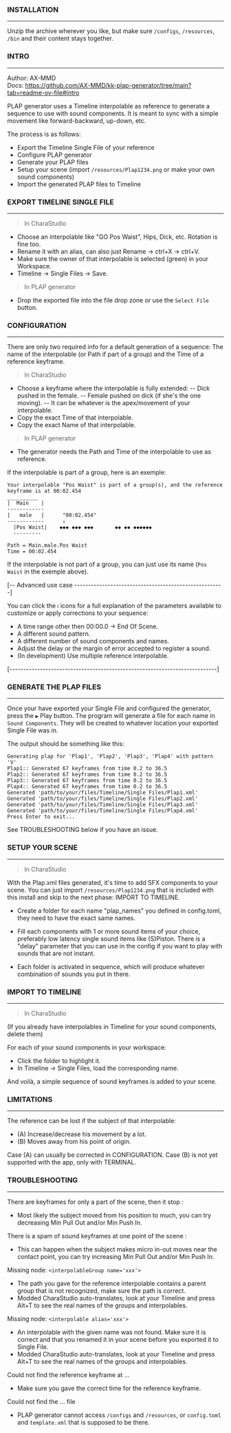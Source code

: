 ### INSTALLATION ##############################################################
___
Unzip the archive wherever you like, but make sure `/configs`, `/resources`, `/bin` and their content stays together.

### INTRO #####################################################################
___
Author: AX-MMD    
Docs: https://github.com/AX-MMD/kk-plap-generator/tree/main?tab=readme-ov-file#intro

PLAP generator uses a Timeline interpolable as reference to generate a sequence to use with sound components. It is meant to sync with a simple movement like forward-backward, up-down, etc. 

The process is as follows:
- Export the Timeline Single File of your reference
- Configure PLAP generator
- Generate your PLAP files
- Setup your scene (import `/resources/Plap1234.png` or make your own sound components)
- Import the generated PLAP files to Timeline

### EXPORT TIMELINE SINGLE FILE ###############################################
___
> In CharaStudio
* Choose an interpolable like "GO Pos Waist", Hips, Dick, etc. Rotation is fine too. 
* Rename it with an alias, can also just Rename -> ctrl+X -> ctrl+V. 
* Make sure the owner of that interpolable is selected (green) in your Workspace.
* Timeline -> Single Files -> Save.

> In PLAP generator
* Drop the exported file into the file drop zone or use the `Select File` button.

### CONFIGURATION #############################################################
___
There are only two required info for a default generation of a sequence: The name of the interpolable (or Path if part of a group) and the Time of a reference keyframe.

> In CharaStudio
* Choose a keyframe where the interpolable is fully extended:
  -- Dick pushed in the female.
  -- Female pushed on dick (if she's the one moving).
  -- It can be whatever is the apex/movement of your interpolable.
* Copy the exact Time of that interpolable.
* Copy the exact Name of that interpolable.

> In PLAP generator
* The generator needs the Path and Time of the interpolable to use as reference.

If the interpolable is part of a group, here is an exemple:

    Your interpolable "Pos Waist" is part of a group(s), and the reference keyframe is at 00:02.454
    __________
    |  Main    |
    ------------
    |   male   |      "00:02.454"
    ------------      ⇓
      |Pos Waist|    ◆◆◆ ◆◆◆ ◆◆◆       ◆◆ ◆◆ ◆◆◆◆◆◆
      ---------

    Path = Main.male.Pos Waist
    Time = 00:02.454

If the interpolable is not part of a group, you can just use its name (`Pos Waist` in the exemple above). 
 
[-- Advanced use case ------------------------------------------------------]

You can click the ` ℹ ` icons for a full explanation of the parameters available to customize or apply corrections to your sequence:
* A time range other then 00:00.0 -> End Of Scene.
* A different sound pattern.
* A different number of sound components and names.
* Adjust the delay or the margin of error accepted to register a sound.
* (In development) Use multiple reference interpolable.

[---------------------------------------------------------------------------]

### GENERATE THE PLAP FILES ###################################################
___
Once your have exported your Single File and configured the generator, press the `▶` Play button. The program will generate a file for each name in `Sound Components`. They will be created to whatever location your exported Single File was in.

The output should be something like this:

    Generating plap for 'Plap1', 'Plap2', 'Plap3', 'Plap4' with pattern 'V'
    Plap1:: Generated 67 keyframes from time 0.2 to 36.5
    Plap2:: Generated 67 keyframes from time 0.2 to 36.5
    Plap3:: Generated 67 keyframes from time 0.2 to 36.5
    Plap4:: Generated 67 keyframes from time 0.2 to 36.5
    Generated 'path/to/your/files/Timeline/Single Files/Plap1.xml'
    Generated 'path/to/your/files/Timeline/Single Files/Plap2.xml'
    Generated 'path/to/your/files/Timeline/Single Files/Plap3.xml'
    Generated 'path/to/your/files/Timeline/Single Files/Plap4.xml'
    Press Enter to exit...

See TROUBLESHOOTING below if you have an issue.

### SETUP YOUR SCENE ##########################################################
___
> In CharaStudio

With the Plap.xml files generated, it's time to add SFX components to your scene.
You can just import `/resources/Plap1234.png` that is included with this install and skip to the next phase: IMPORT TO TIMELINE.

* Create a folder for each name "plap_names" you defined in config.toml, they need to have the exact same names.

* Fill each components with 1 or more sound items of your choice, preferably low latency single sound items like (S)Piston. There is a "delay" parameter that you can use in the config if you want to play with sounds that are not instant.

* Each folder is activated in sequence, which will produce whatever combination of sounds you put in there.

### IMPORT TO TIMELINE ########################################################
___
> In CharaStudio

(If you already have interpolables in Timeline for your sound components, delete them)

For each of your sound components in your workspace:
* Click the folder to highlight it.
* In Timeline -> Single Files, load the corresponding name.

And voilà, a simple sequence of sound keyframes is added to your scene.

### LIMITATIONS ###############################################################
___
The reference can be lost if the subject of that interpolable:
 * (A) Increase/decrease his movement by a lot.
 * (B) Moves away from his point of origin.

 Case (A) can usually be corrected in CONFIGURATION.
 Case (B) is not yet supported with the app, only with TERMINAL.

### TROUBLESHOOTING ###########################################################
___
There are keyframes for only a part of the scene, then it stop :
* Most likely the subject moved from his position to much, you can try decreasing Min Pull Out and/or Min Push In.

There is a spam of sound keyframes at one point of the scene :
* This can happen when the subject makes micro in-out moves near the contact point, you can try increasing Min Pull Out and/or Min Push In.

Missing node: `<interpolableGroup name='xxx'>`
* The path you gave for the reference interpolable contains a parent group that is not recognized, make sure the path is correct.
* Modded CharaStudio auto-translates, look at your Timeline and press Alt+T to see the real names of the groups and interpolables.

Missing node: `<interpolable alias='xxx'>`
* An interpolable with the given name was not found. Make sure it is correct and that you renamed it in your scene before you exported it to Single File.
* Modded CharaStudio auto-translates, look at your Timeline and press Alt+T to see the real names of the groups and interpolables.

Could not find the reference keyframe at ...
* Make sure you gave the correct time for the reference keyframe.

Could not find the ... file
* PLAP generator cannot access `/configs` and `/resources`, or `config.toml` and `template.xml` that is supposed to be there.
